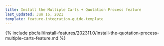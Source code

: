 ```yaml
---
title: Install the Multiple Carts + Quotation Process feature
last_updated: Jun 16, 2021
template: feature-integration-guide-template
---
```

{% include pbc/all/install-features/202311.0/install-the-quotation-process-multiple-carts-feature.md %} <!-- To edit, see /_includes/pbc/all/install-features/202311.0/install-the-quotation-process-multiple-carts-feature.md -->
